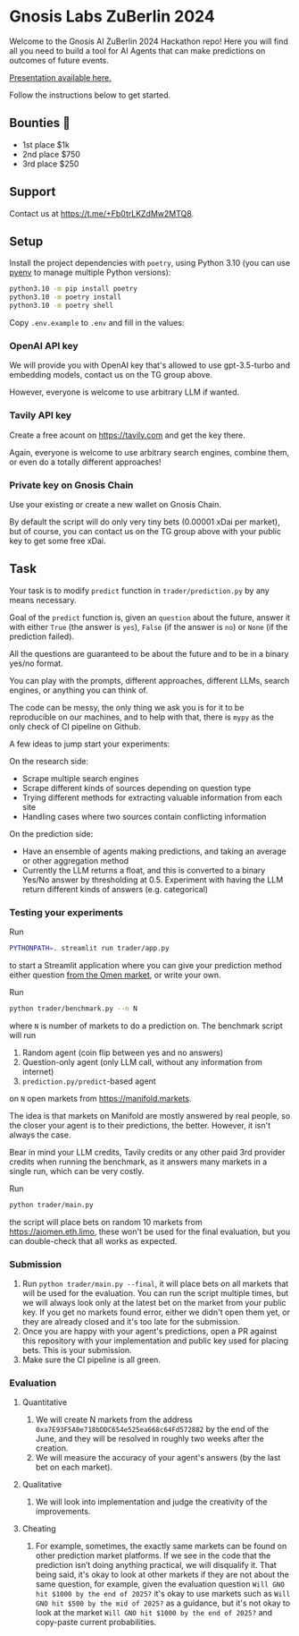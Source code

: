# Gnosis Labs ZuBerlin 2024

Welcome to the Gnosis AI ZuBerlin 2024 Hackathon repo! Here you will find all you need to build a tool for AI Agents that can make predictions on outcomes of future events.

[Presentation available here.](https://docs.google.com/presentation/d/1gajA3m5p_X4R4oyNc80p5_uSYZz0z2R-YKxm0RQnz_4/edit?usp=sharing)

Follow the instructions below to get started.

## Bounties 💸

- 1st place $1k
- 2nd place $750
- 3rd place $250

## Support

Contact us at https://t.me/+Fb0trLKZdMw2MTQ8.

## Setup

Install the project dependencies with `poetry`, using Python 3.10 (you can use [pyenv](https://github.com/pyenv/pyenv) to manage multiple Python versions):

```bash
python3.10 -m pip install poetry
python3.10 -m poetry install
python3.10 -m poetry shell
```

Copy `.env.example` to `.env` and fill in the values:

### OpenAI API key

We will provide you with OpenAI key that's allowed to use gpt-3.5-turbo and embedding models, contact us on the TG group above.

However, everyone is welcome to use arbitrary LLM if wanted.

### Tavily API key

Create a free acount on https://tavily.com and get the key there.

Again, everyone is welcome to use arbitrary search engines, combine them, or even do a totally different approaches!

### Private key on Gnosis Chain

Use your existing or create a new wallet on Gnosis Chain. 

By default the script will do only very tiny bets (0.00001 xDai per market), but of course, you can contact us on the TG group above with your public key to get some free xDai.

## Task

Your task is to modify `predict` function in `trader/prediction.py` by any means necessary.

Goal of the `predict` function is, given an `question` about the future, answer it with either `True` (the answer is `yes`), `False` (if the answer is `no`) or `None` (if the prediction failed).

All the questions are guaranteed to be about the future and to be in a binary yes/no format.

You can play with the prompts, different approaches, different LLMs, search engines, or anything you can think of.

The code can be messy, the only thing we ask you is for it to be reproducible on our machines, and to help with that, there is `mypy` as the only check of CI pipeline on Github.

A few ideas to jump start your experiments:

On the research side:

- Scrape multiple search engines
- Scrape different kinds of sources depending on question type
- Trying different methods for extracting valuable information from each site
- Handling cases where two sources contain conflicting information

On the prediction side:

- Have an ensemble of agents making predictions, and taking an average or other aggregation method
- Currently the LLM returns a float, and this is converted to a binary Yes/No answer by thresholding at 0.5. Experiment with having the LLM return different kinds of answers (e.g. categorical)

### Testing your experiments

Run 

```bash
PYTHONPATH=. streamlit run trader/app.py
```

to start a Streamlit application where you can give your prediction method either question [from the Omen market](https://aiomen.eth.limo/), or write your own.

Run 

```bash
python trader/benchmark.py --n N
```

where `N` is number of markets to do a prediction on. The benchmark script will run

1. Random agent (coin flip between yes and no answers)
2. Question-only agent (only LLM call, without any information from internet)
3. `prediction.py/predict`-based agent

on `N` open markets from https://manifold.markets. 

The idea is that markets on Manifold are mostly answered by real people, so the closer your agent is to their predictions, the better. However, it isn't always the case.

Bear in mind your LLM credits, Tavily credits or any other paid 3rd provider credits when running the benchmark, as it answers many markets in a single run, which can be very costly.

Run 

```bash
python trader/main.py
```

the script will place bets on random 10 markets from https://aiomen.eth.limo, these won't be used for the final evaluation, but you can double-check that all works as expected.

### Submission

1. Run `python trader/main.py --final`, it will place bets on all markets that will be used for the evaluation. You can run the script multiple times, but we will always look only at the latest bet on the market from your public key. If you get no markets found error, either we didn't open them yet, or they are already closed and it's too late for the submission. 
2. Once you are happy with your agent's predictions, open a PR against this repository with your implementation and public key used for placing bets. This is your submission.
3. Make sure the CI pipeline is all green.

### Evaluation

1. Quantitative 
    1. We will create N markets from the address `0xa7E93F5A0e718bDDC654e525ea668c64Fd572882` by the end of the June, and they will be resolved in roughly two weeks after the creation.
    2. We will measure the accuracy of your agent's answers (by the last bet on each market).

2. Qualitative
    1. We will look into implementation and judge the creativity of the improvements.

3. Cheating
    1. For example, sometimes, the exactly same markets can be found on other prediction market platforms. If we see in the code that the prediction isn’t doing anything practical, we will disqualify it. That being said, it's okay to look at other markets if they are not about the same question, for example, given the evaluation question `Will GNO hit $1000 by the end of 2025?` it's okay to use markets such as `Will GNO hit $500 by the mid of 2025?` as a guidance, but it's not okay to look at the market `Will GNO hit $1000 by the end of 2025?` and copy-paste current probabilities.
